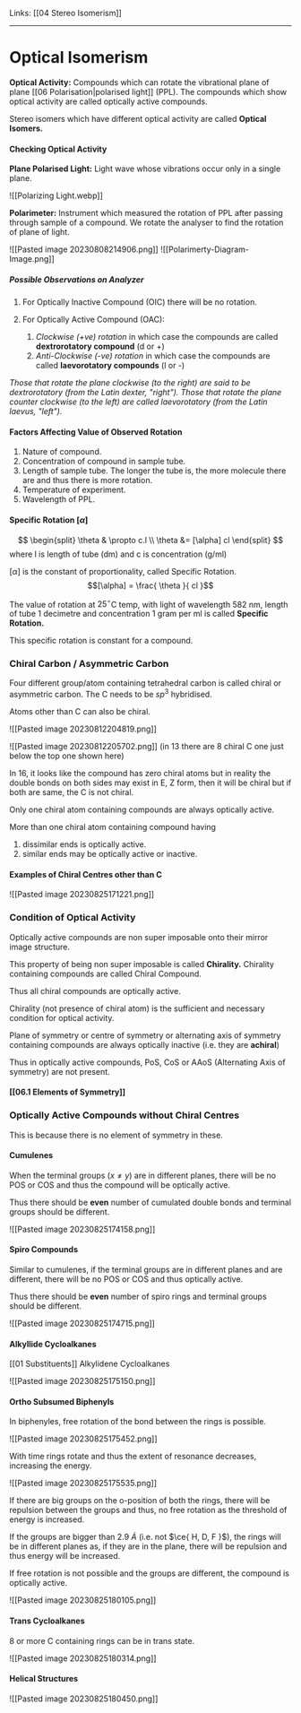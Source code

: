 Links: [[04 Stereo Isomerism]]
___
# Optical Isomerism 
**Optical Activity:** Compounds which can rotate the vibrational plane of plane [[06 Polarisation|polarised light]] (PPL). The compounds which show optical activity are called optically active compounds.

Stereo isomers which have different optical activity are called **Optical Isomers.** 

#### Checking Optical Activity
**Plane Polarised Light:** Light wave whose vibrations occur only in a single plane. 

![[Polarizing Light.webp]]

**Polarimeter:** Instrument which measured the rotation of PPL after passing through sample of a compound. We rotate the analyser to find the rotation of plane of light. 

![[Pasted image 20230808214906.png]] 
![[Polarimerty-Diagram-Image.png]]

##### Possible Observations on Analyzer
1. For Optically Inactive Compound (OIC) there will be no rotation. 
   
2. For Optically Active Compound (OAC):
   1. *Clockwise (+ve) rotation* in which case the compounds are called **dextrorotatory compound** (d or +) 
   1. *Anti-Clockwise (-ve) rotation* in which case the compounds are called **laevorotatory compounds** (l or -)

*Those that rotate the plane clockwise (to the right) are said to be dextrorotatory (from the Latin dexter, "right"). Those that rotate the plane counter clockwise (to the left) are called laevorotatory (from the Latin laevus, "left").*

#### Factors Affecting Value of Observed Rotation 
1. Nature of compound.
3. Concentration of compound in sample tube.
2. Length of sample tube. The longer the tube is, the more molecule there are and thus there is more rotation.
3. Temperature of experiment. 
4. Wavelength of PPL.

#### Specific Rotation $[\alpha]$

$$
\begin{split}
\theta & \propto c.l \\
\theta &= [\alpha] cl
\end{split}
$$
where l is length of tube (dm) and c is concentration (g/ml)

$[\alpha]$ is the constant of proportionality, called Specific Rotation.
$$[\alpha] = \frac{ \theta }{ cl }$$

The value of rotation at $25^{\circ}$C temp, with light of wavelength 582 nm, length of tube 1 decimetre and concentration 1 gram per ml is called **Specific Rotation.**

This specific rotation is constant for a compound.

### Chiral Carbon / Asymmetric Carbon
Four different group/atom containing tetrahedral carbon is called chiral or asymmetric carbon. The C needs to be $sp^{3}$ hybridised. 

Atoms other than C can also be chiral. 

![[Pasted image 20230812204819.png]]

![[Pasted image 20230812205702.png]]
(in 13 there are 8 chiral C one just below the top one shown here)

In 16, it looks like the compound has zero chiral atoms but in reality the double bonds on both sides may exist in E, Z form, then it will be chiral but if both are same, the C is not chiral. 

Only one chiral atom containing compounds are always optically active. 

More than one chiral atom containing compound having
1. dissimilar ends is optically active. 
2. similar ends may be optically active or inactive.

#### Examples of Chiral Centres other than C

![[Pasted image 20230825171221.png]]

### Condition of Optical Activity 
Optically active compounds are non super imposable onto their mirror image structure. 

This property of being non super imposable is called **Chirality.** 
Chirality containing compounds are called Chiral Compound. 

Thus all chiral compounds are optically active. 

Chirality (not presence of chiral atom) is the sufficient and necessary condition for optical activity. 

Plane of symmetry or centre of symmetry or alternating axis of symmetry containing compounds are always optically inactive (i.e. they are **achiral**)

Thus in optically active compounds, PoS, CoS or AAoS (Alternating Axis of symmetry) are not present. 

#### [[06.1 Elements of Symmetry]]

### Optically Active Compounds without Chiral Centres 
This is because there is no element of symmetry in these.

#### Cumulenes
When the terminal groups ($x \neq y$) are in different planes, there will be no POS or COS and thus the compound will be optically active.

Thus there should be **even** number of cumulated double bonds and terminal groups should be different.

![[Pasted image 20230825174158.png]]

#### Spiro Compounds 
Similar to cumulenes, if the terminal groups are in different planes and are different, there will be no POS or COS and thus optically active.

Thus there should be **even** number of spiro rings and terminal groups should be different.

![[Pasted image 20230825174715.png]]

#### Alkyllide Cycloalkanes
[[01 Substituents]]
Alkylidene Cycloalkanes 

![[Pasted image 20230825175150.png]]

#### Ortho Subsumed Biphenyls

In biphenyles, free rotation of the bond between the rings is possible. 

![[Pasted image 20230825175452.png]]

With time rings rotate and thus the extent of resonance decreases, increasing the energy. 

![[Pasted image 20230825175535.png]]

If there are big groups on the o-position of both the rings, there will be repulsion between the groups and thus, no free rotation as the threshold of energy is increased. 

If the groups are bigger than $2.9\ \dot{A}$ (i.e. not $\ce{ H, D, F }$), the rings will be in different planes as, if they are in the plane, there will be repulsion and thus energy will be increased.   

If free rotation is not possible and the groups are different, the compound is optically active.

![[Pasted image 20230825180105.png]]

#### Trans Cycloalkanes 
8 or more C containing rings can be in trans state.

![[Pasted image 20230825180314.png]]

#### Helical Structures
![[Pasted image 20230825180450.png]]



